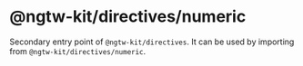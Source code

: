 # @ngtw-kit/directives/numeric

Secondary entry point of `@ngtw-kit/directives`. It can be used by importing from `@ngtw-kit/directives/numeric`.
